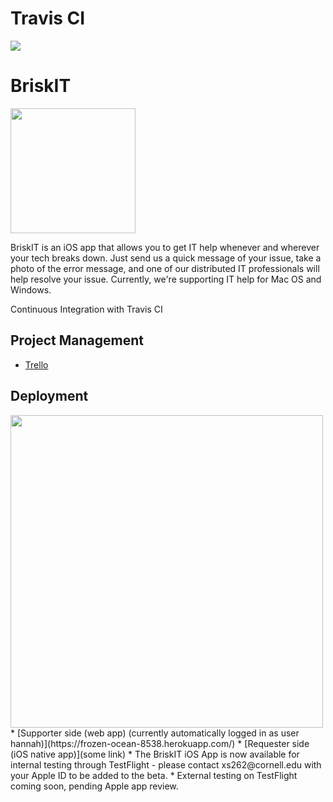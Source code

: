 # Travis CI
<img src="https://travis-ci.org/jadami10/ITHelp.svg?branch=master">

# BriskIT
<img src="http://jadami10.github.io/ITHelp/git_logo.png" width=200px>

BriskIT is an iOS app that allows you to get IT help whenever and wherever your tech breaks down. Just send us a quick message of your issue, take a photo of the error message, and one of our distributed IT professionals will help resolve your issue. Currently, we're supporting IT help for Mac OS and Windows.

Continuous Integration with Travis CI

## Project Management
* [Trello](https://trello.com/b/Bb9gVAFI/ithelp-app)

## Deployment
<img src="http://jadami10.github.io/ITHelp/mock.png" width=500px>
* [Supporter side (web app) (currently automatically logged in as user hannah)](https://frozen-ocean-8538.herokuapp.com/)
* [Requester side (iOS native app)](some link)
* The BriskIT iOS App is now available for internal testing through TestFlight - please contact xs262@cornell.edu with your Apple ID to be added to the beta.
* External testing on TestFlight coming soon, pending Apple app review.
